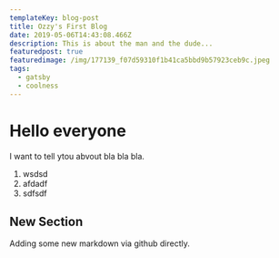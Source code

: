```yaml
---
templateKey: blog-post
title: Ozzy's First Blog
date: 2019-05-06T14:43:08.466Z
description: This is about the man and the dude...
featuredpost: true
featuredimage: /img/177139_f07d59310f1b41ca5bbd9b57923ceb9c.jpeg
tags:
  - gatsby
  - coolness
---
```

# Hello everyone

I want to tell ytou abvout bla bla bla.



1. wsdsd
2. afdadf
3. sdfsdf

## New Section
Adding some new markdown via github directly.

